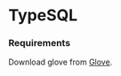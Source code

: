 # TypeSQL
### Requirements
Download glove from [Glove](https://nlp.stanford.edu/data/wordvecs/glove.42B.300d.zip).
